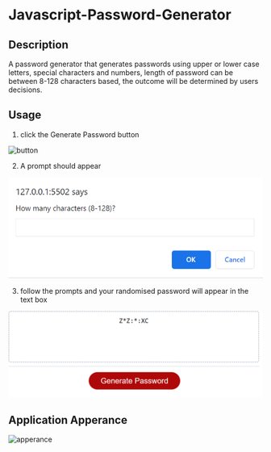 # Javascript-Password-Generator

## Description
A password generator that generates passwords using upper or lower case letters, special characters and numbers,
length of password can be between 8-128 characters based, the outcome will be determined by users decisions.

## Usage

1. click the Generate Password button
<img width="246" alt="button" src="https://user-images.githubusercontent.com/74587236/205048263-6725142a-44a7-4745-a571-aa6005c26821.png">


2. A prompt should appear
<img src="assets/images/prompt.png">

3. follow the prompts and your randomised password will appear in the text box
<img src ="assets/images/outcome.png">



## Application Apperance 
<img width="848" alt="apperance" src="https://user-images.githubusercontent.com/74587236/205048002-3b97d868-3081-495b-9f65-7703a0375089.png">
